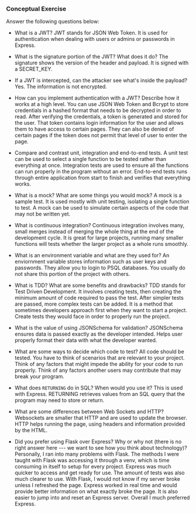 ### Conceptual Exercise

Answer the following questions below:

- What is a JWT?
JWT stands for JSON Web Token. It is used for authentication when dealing with users or admins or passwords in Express.

- What is the signature portion of the JWT?  What does it do?
The signature shows the version of the header and payload. It is signed with a SECRET_KEY.

- If a JWT is intercepted, can the attacker see what's inside the payload?
Yes. The information is not encrypted.

- How can you implement authentication with a JWT?  Describe how it works at a high level.
You can use JSON Web Token and Bcrypt to store credentials in a hashed format that needs to be decrypted in order to read. After verifying the credentials, a token is generated and stored for the user. That token contains login information for the user and allows them to have access  to certain pages. They can also be denied of certain pages if the token does not permit that level of user to enter the page.

- Compare and contrast unit, integration and end-to-end tests.
A unit test can be used to select a single function to be tested rather than everything at once. Integration tests are used to ensure all the functions can run properly in the program without an error. End-to-end tests runs through entire application from start to finish and verifies that everything works.

- What is a mock? What are some things you would mock?
A mock is a sample test. It is used mostly with unit testing, isolating a single function to test. A mock can be used to simulate certain aspects of the code that may not be written yet.

- What is continuous integration?
Continuous integration involves many, small merges instead of merging the whole thing at the end of the development cycle. It is great for large projects, running many smaller functions will tests whether the larger project as a whole runs smoothly.

- What is an environment variable and what are they used for?
An enviornment variable stores information such as user keys and passwords. They allow you to login to PSQL databases. You usually do not share this portion of the project with others.

- What is TDD? What are some benefits and drawbacks?
TDD stands for Test Driven Development. It involves creating tests, then creating the minimum amount of code required to pass the test. After simpler tests are passed, more complex tests can be added. It is a method that sometimes developers approach first when they want to start a project. Create tests they would face in order to properly run the project.

- What is the value of using JSONSchema for validation?
JSONSchema ensures data is passed exactly as the developer intended. Helps user properly format their data with what the developer wanted.

- What are some ways to decide which code to test?
All code should be tested. You have to think of scenarios that are relevant to your project. Think of any factors that might impede the ability for your code to run properly. Think of any factors another users may contribute that may break your program.

- What does `RETURNING` do in SQL? When would you use it?
This is used with Express. RETURNING retrieves values from an SQL query that the program may need to store or return.

- What are some differences between Web Sockets and HTTP?
Websockets are smaller that HTTP and are used to update the browser. HTTP helps running the page, using headers and information provided by the HTML.

- Did you prefer using Flask over Express? Why or why not (there is no right
  answer here --- we want to see how you think about technology)?
Personally, I ran into many problems with Flask. The methods I were taught with Flask was accessing it through a venv, which is time consuming in itself to setup for every project. Express was much quicker to access and get ready for use. The amount of tests was also much clearer to use. With Flask, I would not know if my server broke unless I refreshed the page. Express worked in real time and would provide better information on what exactly broke the page. It is also easier to jump into and reset an Express server. Overall I much preferred Express.